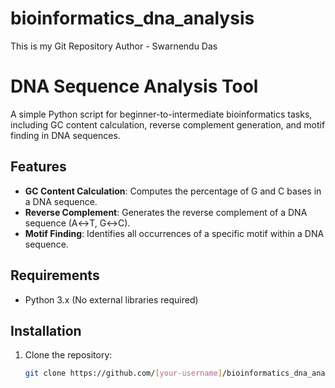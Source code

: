 # bioinformatics_dna_analysis
This is my Git Repository
Author - Swarnendu Das
# DNA Sequence Analysis Tool

A simple Python script for beginner-to-intermediate bioinformatics tasks, including GC content calculation, reverse complement generation, and motif finding in DNA sequences.

## Features
- **GC Content Calculation**: Computes the percentage of G and C bases in a DNA sequence.
- **Reverse Complement**: Generates the reverse complement of a DNA sequence (A↔T, G↔C).
- **Motif Finding**: Identifies all occurrences of a specific motif within a DNA sequence.

## Requirements
- Python 3.x (No external libraries required)

## Installation
1. Clone the repository:
   ```bash
   git clone https://github.com/[your-username]/bioinformatics_dna_analysis.git
